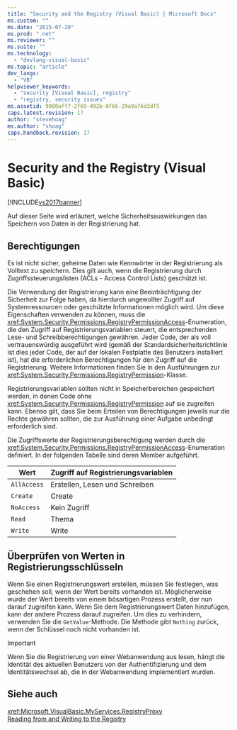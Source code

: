 ```yaml
---
title: "Security and the Registry (Visual Basic) | Microsoft Docs"
ms.custom: ""
ms.date: "2015-07-20"
ms.prod: ".net"
ms.reviewer: ""
ms.suite: ""
ms.technology: 
  - "devlang-visual-basic"
ms.topic: "article"
dev_langs: 
  - "VB"
helpviewer_keywords: 
  - "security [Visual Basic], registry"
  - "registry, security issues"
ms.assetid: 9980aff7-2f69-492b-8f66-29a9a76d3df5
caps.latest.revision: 17
author: "stevehoag"
ms.author: "shoag"
caps.handback.revision: 17
---
```

# Security and the Registry (Visual Basic)
[!INCLUDE[vs2017banner](../../../../visual-basic/includes/vs2017banner.md)]

Auf dieser Seite wird erläutert, welche Sicherheitsauswirkungen das Speichern von Daten in der Registrierung hat.  
  
## Berechtigungen  
 Es ist nicht sicher, geheime Daten wie Kennwörter in der Registrierung als Volltext zu speichern. Dies gilt auch, wenn die Registrierung durch Zugriffssteuerungslisten \(ACLs \- Access Control Lists\) geschützt ist.  
  
 Die Verwendung der Registrierung kann eine Beeinträchtigung der Sicherheit zur Folge haben, da hierdurch ungewollter Zugriff auf Systemressourcen oder geschützte Informationen möglich wird.  Um diese Eigenschaften verwenden zu können, muss die <xref:System.Security.Permissions.RegistryPermissionAccess>\-Enumeration, die den Zugriff auf Registrierungsvariablen steuert, die entsprechenden Lese\- und Schreibberechtigungen gewähren.  Jeder Code, der als voll vertrauenswürdig ausgeführt wird \(gemäß der Standardsicherheitsrichtlinie ist dies jeder Code, der auf der lokalen Festplatte des Benutzers installiert ist\), hat die erforderlichen Berechtigungen für den Zugriff auf die Registrierung.  Weitere Informationen finden Sie in den Ausführungen zur <xref:System.Security.Permissions.RegistryPermission>\-Klasse.  
  
 Registrierungsvariablen sollten nicht in Speicherbereichen gespeichert werden, in denen Code ohne <xref:System.Security.Permissions.RegistryPermission> auf sie zugreifen kann.  Ebenso gilt, dass Sie beim Erteilen von Berechtigungen jeweils nur die Rechte gewähren sollten, die zur Ausführung einer Aufgabe unbedingt erforderlich sind.  
  
 Die Zugriffswerte der Registrierungsberechtigung werden durch die <xref:System.Security.Permissions.RegistryPermissionAccess>\-Enumeration definiert.  In der folgenden Tabelle sind deren Member aufgeführt.  
  
|Wert|Zugriff auf Registrierungsvariablen|  
|----------|-----------------------------------------|  
|`AllAccess`|Erstellen, Lesen und Schreiben|  
|`Create`|Create|  
|`NoAccess`|Kein Zugriff|  
|`Read`|Thema|  
|`Write`|Write|  
  
## Überprüfen von Werten in Registrierungsschlüsseln  
 Wenn Sie einen Registrierungswert erstellen, müssen Sie festlegen, was geschehen soll, wenn der Wert bereits vorhanden ist.  Möglicherweise wurde der Wert bereits von einem bösartigen Prozess erstellt, der nun darauf zugreifen kann.  Wenn Sie dem Registrierungswert Daten hinzufügen, kann der andere Prozess darauf zugreifen.  Um dies zu verhindern, verwenden Sie die `GetValue`\-Methode.  Die Methode gibt `Nothing` zurück, wenn der Schlüssel noch nicht vorhanden ist.  
  
> [!IMPORTANT]
>  Wenn Sie die Registrierung von einer Webanwendung aus lesen, hängt die Identität des aktuellen Benutzers von der Authentifizierung und dem Identitätswechsel ab, die in der Webanwendung implementiert wurden.  
  
## Siehe auch  
 <xref:Microsoft.VisualBasic.MyServices.RegistryProxy>   
 [Reading from and Writing to the Registry](../../../../visual-basic/developing-apps/programming/computer-resources/reading-from-and-writing-to-the-registry.md)